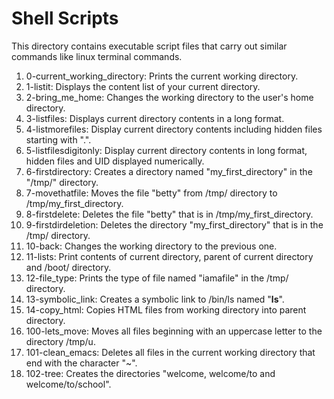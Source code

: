 # Shell Scripts
This directory contains executable script files that carry out similar commands like linux terminal commands.
1. 0-current_working_directory: Prints the current working directory.
2. 1-listit: Displays the content list of your current directory.
3. 2-bring_me_home: Changes the working directory to the user's home directory.
4. 3-listfiles: Displays current directory contents in a long format.
5. 4-listmorefiles: Display current directory contents including hidden files starting with ".".
6. 5-listfilesdigitonly: Display current directory contents in long format, hidden files and UID displayed numerically.
7. 6-firstdirectory: Creates a directory named "my_first_directory" in the "/tmp/" directory.
8. 7-movethatfile: Moves the file "betty" from /tmp/ directory to /tmp/my_first_directory.
9. 8-firstdelete: Deletes the file "betty" that is in /tmp/my_first_directory.
10. 9-firstdirdeletion: Deletes the directory "my_first_directory" that is in the /tmp/ directory.
11. 10-back: Changes the working directory to the previous one.
12. 11-lists: Print contents of current directory, parent of current directory and /boot/ directory.
13. 12-file_type: Prints the type of file named "iamafile" in the /tmp/ directory.
14. 13-symbolic_link: Creates a symbolic link to /bin/ls named "__ls__".
15. 14-copy_html: Copies HTML files from working directory into parent directory.
16. 100-lets_move: Moves all files beginning with an uppercase letter to the directory /tmp/u.
17. 101-clean_emacs: Deletes all files in the current working directory that end with the character "~".
18. 102-tree: Creates the directories "welcome, welcome/to and welcome/to/school".
